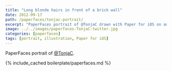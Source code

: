 ```yaml
---
title: "Long blonde hairs in front of a brick wall"
date: 2012-09-17
path: /paperfaces/tonjac-portrait/
excerpt: "PaperFaces portrait of @TonjaC drawn with Paper for iOS on an iPad."
image: ../../images/paperfaces-TonjaC-twitter.jpg
categories: [paperfaces]
tags: [portrait, illustration, Paper for iOS]
---
```


PaperFaces portrait of [@TonjaC](https://twitter.com/TonjaC).

{% include_cached boilerplate/paperfaces.md %}

